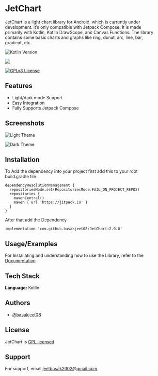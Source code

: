 
# JetChart

JetChart is a light chart library for Android, which is currently under development. It’s only compatible with Jetpack Compose. It is made primarily with Kotlin, Kotlin DrawScope, and Canvas Functions. The library contains some basic charts and graphs like ring, donut, arc, line, bar, gradient, etc.


![Kotlin Version](https://img.shields.io/badge/Kotlin-1.8.0-8A2BE2)

[![](https://jitpack.io/v/basakjeet08/JetChart.svg)](https://jitpack.io/#basakjeet08/JetChart)

[![GPLv3 License](https://img.shields.io/badge/License-GPL%20v3-yellow.svg)](https://opensource.org/licenses/)
## Features

- Light/dark mode Support
- Easy Integration
- Fully Supports Jetpack Compose


## Screenshots

![Light Theme](https://github.com/basakjeet08/JetChart/assets/24616267/390b1c29-b800-477c-a5af-2f4fcce1f9b0)

![Dark Theme](https://github.com/basakjeet08/JetChart/assets/24616267/9904f61b-941a-4eb2-96a0-b38a3eab9bd6)

## Installation

To Add the dependency into your project first add this to your root build.gradle file

```
dependencyResolutionManagement {
  repositoriesMode.set(RepositoriesMode.FAIL_ON_PROJECT_REPOS)
  repositories {
    mavenCentral()
    maven { url 'https://jitpack.io' }
  }
}
```

After that add the Dependency 

```
implementation 'com.github.basakjeet08:JetChart:2.0.0'
```
## Usage/Examples

For Installating and understanding how to use the Library, refer to the [Documentation](https://dev-anirban.gitbook.io/jetchart)

## Tech Stack

**Language:** Kotlin.


## Authors

- [@basakjeet08](https://www.github.com/basakjeet08)


## License

JetChart is [GPL licensed](./LICENSE)
## Support

For support, email jeetbasak2002@gmail.com.

